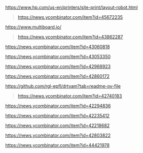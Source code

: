 https://www.hp.com/us-en/printers/site-print/layout-robot.html
> https://news.ycombinator.com/item?id=45672235

https://www.multiboard.io/
> https://news.ycombinator.com/item?id=43862287

https://news.ycombinator.com/item?id=43060818

https://news.ycombinator.com/item?id=43053350

https://news.ycombinator.com/item?id=42968923

https://news.ycombinator.com/item?id=42860172

https://github.com/rgl-epfl/drtvam?tab=readme-ov-file
> https://news.ycombinator.com/item?id=42740183

https://news.ycombinator.com/item?id=42294836

https://news.ycombinator.com/item?id=42235412

https://news.ycombinator.com/item?id=42218682

https://news.ycombinator.com/item?id=42803822

https://news.ycombinator.com/item?id=44421978